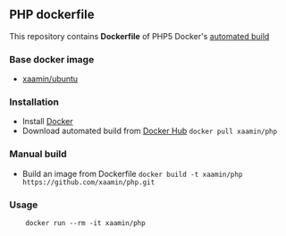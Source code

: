 ## PHP dockerfile
This repository contains **Dockerfile** of PHP5 Docker's [automated build](https://hub.docker.com/r/xaamin/php)

### Base docker image
* [xaamin/ubuntu](https://registry.hub.docker.com/r/xaamin/ubuntu)

### Installation
* Install [Docker](https://www.docker.com)
* Download automated build from [Docker Hub](https://hub.docker.com/r/xaamin/php) `docker pull xaamin/php`

### Manual build
* Build an image from Dockerfile `docker build -t xaamin/php https://github.com/xaamin/php.git`

### Usage
```
	docker run --rm -it xaamin/php
```
